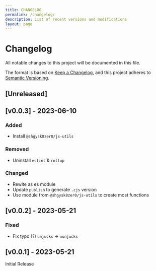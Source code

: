 ```yaml
---
title: CHANGELOG
permalink: /changelog/
description: List of recent versions and modifications
layout: page
---
```

<!-- markdownlint-disable -->
# Changelog
All notable changes to this project will be documented in this file.

The format is based on [Keep a Changelog](https://keepachangelog.com/en/1.0.0/),
and this project adheres to [Semantic Versioning](https://semver.org/spec/v2.0.0.html).

## [Unreleased]

## [v0.0.3] - 2023-06-10

### Added
- Install `@shgysk8zer0/js-utils`

### Removed
- Uninstall `eslint` & `rollup`

### Changed
- Rewite as es module
- Update `publish` to generate `.cjs` version
- Use module from `@shgysk8zer0/js-utils` to create most functions

## [v0.0.2] - 2023-05-21

### Fixed
- Fix typo (?) `unjucks` -> `nunjucks`

## [v0.0.1] - 2023-05-21
Initial Release
